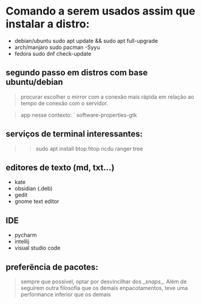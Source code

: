 # Comando a serem usados assim que instalar a distro: 

- debian/ubuntu	  sudo apt update && sudo apt full-upgrade
- arch/manjaro    sudo pacman -Syyu
- fedora          sudo dnf check-update

## segundo passo em distros com base ubuntu/debian
> procurar escolher o mirror com a conexão mais rápida em relação ao tempo de conexão com o servidor.

> app nesse contexto:
´
software-properties-gtk

## serviços de terminal interessantes:


>> sudo apt install btop htop ncdu ranger tree


## editores de texto (md, txt...)
- kate
- obsidian (.deb)
- gedit
- gnome text editor

## IDE
- pycharm
- intellij
- visual studio code

## preferẽncia de pacotes:
> sempre que possível, optar por desvincilhar dos *_snaps*_.
Além de seguirem outra filosofia que os demais enpacotamentos, teve uma performance inferior que os demais
